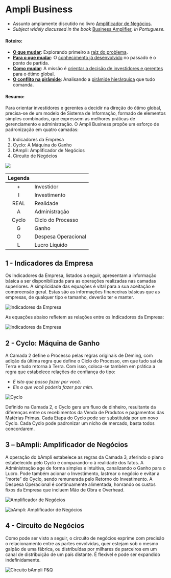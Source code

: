 # Ampli Business

- Assunto amplamente discutido no livro [Amplificador de Negócios](https://www.amazon.com/Amplificador-Neg%C3%B3cios-intelig%C3%AAncia-aproveitar-dispon%C3%ADveis/dp/8592301009).
- *Subject widely discussed in the book* [Business Amplifier](https://www.amazon.com/Amplificador-Neg%C3%B3cios-intelig%C3%AAncia-aproveitar-dispon%C3%ADveis/dp/8592301009)*, in Portuguese.*

#### Roteiro:

- **[O que mudar](./1.o-que-mudar.md)**: Explorando primeiro a [raiz do problema](./1.o-que-mudar.md). 
- **[Para o que mudar](./2.para-o-que-mudar.md)**: O [conhecimento já desenvolvido](./2.para-o-que-mudar.md) no passado é o ponto de partida.
- **[Como mudar](./3.como-mudar.md)**: A missão é [orientar a decisão de investidores e gerentes](./3.como-mudar.md) para o ótimo global.
- **[O conflito na pirâmide](./4.o-conflito-na-piramide.md)**: Analisando a [pirâmide hierárquica](./4.o-conflito-na-piramide.md) que tudo comanda.

#### Resumo:

Para orientar investidores e gerentes a decidir na direção do ótimo global, precisa-se de um modelo de Sistema de Informação, formado de elementos simples combinados, que expressem as melhores práticas de gerenciamento e administração. O Ampli Business  propõe um esforço de padronização em quatro camadas:

1.	Indicadores da Empresa
2.	Cyclo: A Máquina do Ganho
3.	bAmpli: Amplificador de Negócios
4.	Circuito de Negócios

![](https://i.imgur.com/UxDlFic.png)

| Legenda |       |
| :---: |     :---       |  
| +     | Investidor     | 
| I     | Investimento   |    
| REAL  | Realidade      |   
| A     | Administração  |   
| Cyclo | Ciclo do Processo   |     
| G     | Ganho               |   
| O     | Despesa Operacional |   
| L     | Lucro Líquido       |   

## 1 - Indicadores da Empresa	

Os Indicadores da Empresa, listados a seguir, apresentam a informação básica a ser disponibilizada para as operações realizadas nas camadas superiores. A simplicidade das equações é vital para a sua aceitação e compreensão geral. Estas são as informações financeiras básicas que as empresas, de qualquer tipo e tamanho, deverão ter e manter.	

![Indicadores da Empresa](http://i.imgur.com/POCZC87.png)	

As equações abaixo refletem as relações entre os Indicadores da Empresa:	

![Indicadores da Empresa](http://i.imgur.com/KmEOTWU.png)	

## 2 - Cyclo: Máquina de Ganho	

A Camada 2 define o Processo pelas regras originais de Deming, com adição da última regra que define o Ciclo do Processo, em que tudo sai da Terra e tudo retorna à Terra. Com isso, coloca-se também em prática a regra que estabelece relações de confiança do tipo:

- *É isto que posso fazer por você.*  
- *Eis o que você poderia fazer por mim.*	

![Cyclo](http://i.imgur.com/yh9pcxf.png)	


Definido na Camada 2, o Cyclo gera um fluxo de dinheiro, resultante da diferenças entre os recebimentos da Venda de Produtos e pagamentos das Matérias Primas. Cada Etapa do Cyclo pode ser substituída por um novo Cyclo. Cada Cyclo pode padronizar um nicho de mercado, basta todos concordarem.	

## 3 – bAmpli: Amplificador de Negócios	

A operação do bAmpli estabelece as regras da Camada 3, aferindo o plano estabelecido pelo Cyclo e comparando-o à realidade dos fatos. A Administração age de forma simples e intuitiva, canalizando o Ganho para o Lucro. Pode também acionar o Investimento, lastrear o negócio e evitar a “morte” do Cyclo, sendo remunerada pelo Retorno do Investimento. A Despesa Operacional é continuamente alimentada, honrando os custos fixos da Empresa que incluem Mão de Obra e Overhead. 	

![Amplificador de Negócios](http://i.imgur.com/XyBPfpG.png)	

![bAmpli: Amplificador de Negócios](http://i.imgur.com/WClMUQp.png)	

## 4 - Circuito de Negócios	

Como pode ser visto a seguir, o circuito de negócios exprime com precisão o relacionamento entre as partes envolvidas, quer estejam sob o mesmo galpão de uma fábrica, ou distribuídas por milhares de parceiros em um canal de distribuição de um país distante. É flexível e pode ser expandido indefinidamente.

![Circuito bAmpli P&Q](http://i.imgur.com/XDgV9TY.png)